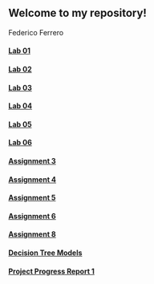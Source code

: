 ## Welcome to my repository!
Federico Ferrero

#### [Lab 01](Lab01.html)
#### [Lab 02](Lab02.html)
#### [Lab 03](Lab03.html)
#### [Lab 04](Lab04.html)
#### [Lab 05](Lab05.html)
#### [Lab 06](Lab06.html)
#### [Assignment 3](Assignment_3.html)
#### [Assignment 4](Assignment_4.html)
#### [Assignment 5](Assignment_5.html)
#### [Assignment 6](Assignment_6.html)
#### [Assignment 8](Assignment_8.html)
#### [Decision Tree Models](Decision-Tree.html)

#### [Project Progress Report 1](Progress-Report-Project.html)



